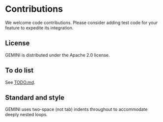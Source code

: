# Contributions

We welcome code contributions.
Please consider adding test code for your feature to expedite its integration.

## License

GEMINI is distributed under the Apache 2.0 license.

## To do list

See [TODO.md](./TODO.md).

## Standard and style

GEMINI uses two-space (not tab) indents throughout to accommodate deeply nested loops.
